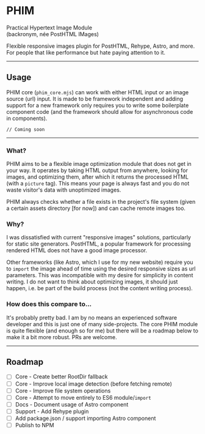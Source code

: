 # PHIM
Practical Hypertext Image Module\
(backronym, née PostHTML IMages)

Flexible responsive images plugin for PostHTML, Rehype, Astro, and more. For people that like performance but hate paying attention to it.

---

## Usage
PHIM core (`phim_core.mjs`) can work with either HTML input or an image source (url) input. It is made to be framework independent and adding support for a new framework only requires you to write some boilerplate component code (and the framework should allow for asynchronous code in components).
```
// Coming soon
```

---

### What?
PHIM aims to be a flexible image optimization module that does not get in your way. It operates by taking HTML output from anywhere, looking for images, and optimizing them, after which it returns the processed HTML (with a `picture` tag). This means your page is always fast and you do not waste visitor's data with unoptimized images.

PHIM always checks whether a file exists in the project's file system (given a certain assets directory [for now]) and can cache remote images too.

### Why?
I was dissatisfied with current "responsive images" solutions, particularly for static site generators. PostHTML, a popular framework for processing rendered HTML does not have a good image processor.

Other frameworks (like Astro, which I use for my new website) require you to `import` the image ahead of time using the desired responsive sizes as url parameters. This was incompatible with my desire for simplicity in content writing. I do not want to think about optimizing images, it should just happen, i.e. be part of the build process (not the content writing process).

### How does this compare to...
It's probably pretty bad. I am by no means an experienced software developer and this is just one of many side-projects. The core PHIM module is quite flexible (and enough so for me) but there will be a roadmap below to make it a bit more robust. PRs are welcome.

---
## Roadmap
- [ ] Core - Create better RootDir fallback
- [ ] Core - Improve local image detection (before fetching remote)
- [ ] Core - Improve file system operations
- [ ] Core - Attempt to move entirely to ES6 module/`import`
- [ ] Docs - Document usage of Astro component
- [ ] Support - Add Rehype plugin
- [ ] Add package.json / support importing Astro component
- [ ] Publish to NPM